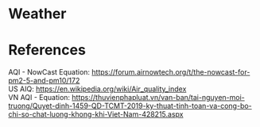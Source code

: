 # Weather
# References
AQI - NowCast Equation: https://forum.airnowtech.org/t/the-nowcast-for-pm2-5-and-pm10/172 <br>
US AIQ: https://en.wikipedia.org/wiki/Air_quality_index  <br>
VN AQI - Equation: https://thuvienphapluat.vn/van-ban/tai-nguyen-moi-truong/Quyet-dinh-1459-QD-TCMT-2019-ky-thuat-tinh-toan-va-cong-bo-chi-so-chat-luong-khong-khi-Viet-Nam-428215.aspx <br>